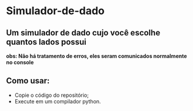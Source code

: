# Simulador-de-dado
 <h2>Um simulador de dado cujo você escolhe quantos lados possui</h2>

 <strong>obs: Não há tratamento de erros, eles seram comunicados normalmente no console</strong>

<h2>Como usar:</h2>
<ul>
<li>Copie o código do repositório;
<li>Execute em um compilador python.
</ul>